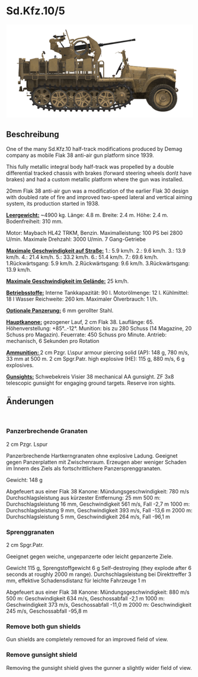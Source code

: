 # Sd.Kfz.10/5

![_sdkfz10-5](../images/_sdkfz10-5.png)

## Beschreibung

One of the many Sd.Kfz.10 half-track modifications produced by Demag company as mobile Flak 38 anti-air gun platform since 1939.

This fully metallic integral body half-track was propelled by a double differential tracked chassis with brakes (forward steering wheels don\t have brakes) and had a custom metallic platform where the gun was installed.

20mm Flak 38 anti-air gun was a modification of the earlier Flak 30 design with doubled rate of fire and improved two-speed lateral and vertical aiming system, its production started in 1938.

<b><u>Leergewicht:</u></b> ~4900 kg.
Länge: 4.8 m.
Breite: 2.4 m.
Höhe: 2.4 m.
Bodenfreiheit: 310 mm.

Motor: Maybach HL42 TRKM, Benzin.
Maximalleistung: 100 PS bei 2800 U/min.
Maximale Drehzahl: 3000 U/min.
7 Gang-Getriebe

<b><u>Maximale Geschwindigkeit auf Straße:</u></b>
1.: 5.9 km/h.
2.: 9.6 km/h.
3.: 13.9 km/h.
4.: 21.4 km/h.
5.: 33.2 km/h.
6.: 51.4 km/h.
7.: 69.6 km/h.
1.Rückwärtsgang: 5.9 km/h.
2.Rückwärtsgang: 9.6 km/h.
3.Rückwärtsgang: 13.9 km/h.

<b><u>Maximale Geschwindigkeit im Gelände:</u></b> 25 km/h.

<b><u>Betriebsstoffe:</u></b>
Interne Tankkapazität: 90 l.
Motorölmenge: 12 l.
Kühlmittel: 18 l Wasser
Reichweite: 260 km.
Maximaler Ölverbrauch: 1 l/h.

<b><u>Optionale Panzerung:</u></b>
6 mm gerollter Stahl.

<b><u>Hauptkanone:</u></b> gezogener Lauf, 2 cm Flak 38.
Lauflänge: 65.
Höhenverstellung: +85°..-12°.
Munition: bis zu 280 Schuss (14 Magazine, 20 Schuss pro Magazin).
Feuerrate: 450 Schuss pro Minute.
Antrieb: mechanisch, 6 Sekunden pro Rotation

<b><u>Ammunition: </u></b>
2 cm Pzgr. L\spur armour piercing solid (AP): 148 g, 780 m/s, 33 mm at 500 m.
2 cm Spgr.Patr. high explosive (HE): 115 g, 880 m/s, 6 g explosives.

<b><u>Gunsights:</u></b>
Schwebekreis Visier 38 mechanical AA gunsight.
ZF 3x8 telescopic gunsight for engaging ground targets.
Reserve iron sights.


## Änderungen
﻿

### Panzerbrechende Granaten

2 cm Pzgr. Lspur

Panzerbrechende Hartkerngranaten ohne explosive Ladung. Geeignet gegen Panzerplatten mit Zwischenraum. Erzeugen aber weniger Schaden im Innern des Ziels als fortschrittlichere Panzersprenggranaten.

Gewicht: 148 g

Abgefeuert aus einer Flak 38 Kanone:
Mündungsgeschwindigkeit: 780 m/s 
Durchschlagsleistung aus kürzester Entfernung: 25 mm
500 m: Durchschlagsleistung 16 mm, Geschwindigkeit 561 m/s, Fall -2,7 m
1000 m: Durchschlagsleistung 9 mm, Geschwindigkeit 393 m/s, Fall -13,6 m
2000 m: Durchschlagsleistung 5 mm, Geschwindigkeit 264 m/s, Fall -96,1 m
﻿

### Sprenggranaten

2 cm Spgr.Patr.

Geeignet gegen weiche, ungepanzerte oder leicht gepanzerte Ziele.

Gewicht 115 g, Sprengstoffgewicht 6 g
Self-destroying (they explode after 6 seconds at roughly 2000 m range).
Durchschlagsleistung bei Direkttreffer 3 mm, effektive Schadensdistanz für leichte Fahrzeuge 1 m

Abgefeuert aus einer Flak 38 Kanone:
Mündungsgeschwindigkeit: 880 m/s
500 m: Geschwindigkeit 634 m/s, Geschossabfall -2,1 m
1000 m: Geschwindigkeit 373 m/s, Geschossabfall -11,0 m
2000 m: Geschwindigkeit 245 m/s, Geschossabfall -95,8 m
﻿

### Remove both gun shields

Gun shields are completely removed for an improved field of view.﻿

### Remove gunsight shield

Removing the gunsight shield gives the gunner a slightly wider field of view.